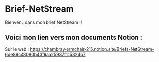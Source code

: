 # Brief-NetStream

Bienvenu dans mon brief NetStream !!

## Voici mon lien vers mon documents Notion :

Sur le web :
https://chambray-armchair-216.notion.site/Briefs-NetStream-6de89c48080b43f6aa25937f1c5324b7

##
